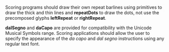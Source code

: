Scoring programs should draw their own repeat barlines using primitives
to draw the thick and thin lines and **repeatDots** to draw the dots, not
use the precomposed glyphs **leftRepeat** or **rightRepeat**.

**dalSegno** and **daCapo** are provided for compatibility with the Unicode
Musical Symbols range. Scoring applications should allow the user to
specify the appearance of the *da capo* and *dal segno* instructions
using any regular text font.
